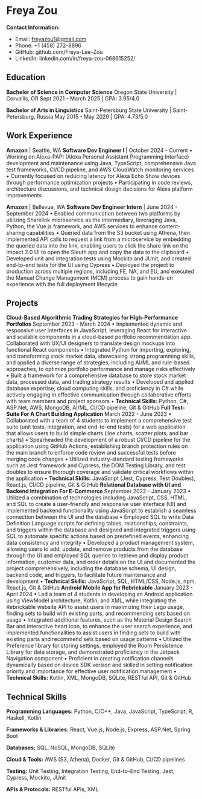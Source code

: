 # Freya Zou

**Contact Information:**
- Email: freyazou1@gmail.com
- Phone: +1 (458) 272-8896
- GitHub: github.com/Freya-Lee-Zou
- LinkedIn: linkedin.com/in/freya-zou-068615252/

## Education

**Bachelor of Science in Computer Science**
Oregon State University | Corvallis, OR
Sept 2021 - March 2025 | GPA: 3.95/4.0

**Bachelor of Arts in Linguistics**
Saint-Petersburg State University | Saint-Petersburg, Russia
May 2015 - May 2020 | GPA: 4.73/5.0

## Work Experience
**Amazon** | Seattle, WA
**Software Dev Engineer I** | October 2024 - Current
• Working on Alexa-PAPI (Alexa Personal Assistant Programming Interface) development and maintenance using Java, TypeScript, comprehensive Java test frameworks, CI/CD pipeline, and AWS CloudWatch monitoring services
• Currently focused on reducing latency for Alexa Echo Show devices through performance optimization projects
• Participating in code reviews, architecture discussions, and technical design decisions for Alexa platform improvements

**Amazon** | Bellevue, WA
**Software Dev Engineer Intern** | June 2024 - September 2024
• Enabled communication between two platforms by utilizing Sharelink microservice as the intermediary, leveraging Java, Python, the Vue.js framework, and AWS services to enhance content-sharing capabilities
• Queried data from the S3 bucket using Athena, then implemented API calls to request a link from a microservice by embedding the queried data into the link, enabling users to click the share link on the Impact 2.0 UI to open the Sleuth app and copy the data to the clipboard
• Developed unit and integration tests using Mockito and JUnit, and created end-to-end tests for the UI using Cypress
• Deployed the project to production across multiple regions, including FE, NA, and EU, and executed the Manual Change Management (MCM) process to gain hands-on experience with the full deployment lifecycle
## Projects

**Cloud-Based Algorithmic Trading Strategies for High-Performance Portfolios**
September 2023 - March 2024
• Implemented dynamic and responsive user interfaces in JavaScript, leveraging React for interactive and scalable components in a cloud-based portfolio recommendation app. Collaborated with UX/UI designers to translate design mockups into functional React components
• Integrated Python for importing, exploring, and transforming stock market data, showcasing strong programming skills, and applied a diverse range of strategies, including AI/ML and rule-based approaches, to optimize portfolio performance and manage risks effectively
• Built a framework for a comprehensive database to store stock market data, processed data, and trading strategy results
• Developed and applied database expertise, cloud computing skills, and proficiency in C# while actively engaging in effective communication through collaborative efforts with team members and project sponsors
• **Technical Skills:** Python, C#, ASP.Net, AWS, MongoDB, AI/ML, CI/CD pipeline, Git & GitHub
**Full Test-Suite For A Chart Building Application**
March 2022 - June 2023
• Collaborated with a team of 4 students to implement a comprehensive test suite (unit tests, integration, and end-to-end tests) for a web application that allows users to build simple charts (line charts, scatter plots, and bar charts)
• Spearheaded the development of a robust CI/CD pipeline for the application using GitHub Actions, establishing branch protection rules on the main branch to enforce code review and successful tests before merging code changes
• Utilized industry-standard testing frameworks such as Jest framework and Cypress, the DOM Testing Library, and test doubles to ensure thorough coverage and validate critical workflows within the application
• **Technical Skills:** JavaScript (Jest, Cypress, Test Doubles), React.js, CI/CD pipeline, Git & GitHub
**Relational Database with UI and Backend Integration For E-Commerce**
September 2022 - January 2023
• Utilized a combination of technologies including JavaScript, CSS, HTML, and SQL to create a user-friendly and responsive user interface (UI) and implemented backend functionality using JavaScript to establish a seamless connection between the UI and the database
• Employed SQL to write Data Definition Language scripts for defining tables, relationships, constraints, and triggers within the database and designed and integrated triggers using SQL to automate specific actions based on predefined events, enhancing data consistency and integrity
• Developed a product management system, allowing users to add, update, and remove products from the database through the UI and employed SQL queries to retrieve and display product information, customer data, and order details on the UI and documented the project comprehensively, including the database schema, UI design, backend code, and triggers, to facilitate future maintenance and development
• **Technical Skills:** JavaScript, SQL, HTML/CSS, Node.js, npm, React.js, Git & GitHub
**Android Mobile App for Rebrickable**
January 2023 - April 2024
• Led a team of 4 students in developing an Android application using ViewModel architecture, Kotlin, and XML, while integrating the Rebrickable website API to assist users in maximizing their Lego usage, finding sets to build with existing parts, and recommending sets based on usage
• Integrated additional features, such as the Material Design Search Bar and interactive heart icon, to enhance the user search experience, and implemented functionalities to assist users in finding sets to build with existing parts and recommend sets based on usage patterns
• Utilized the Preference library for storing settings, employed the Room Persistence Library for data storage, and demonstrated proficiency in the Jetpack Navigation component
• Proficient in creating notification channels dynamically based on device SDK version and skilled in setting notification priority and importance for effective user notification management
• **Technical Skills:** Kotlin, XML, MongoDB, SQLite, RESTful API, Git & GitHub
## Technical Skills

**Programming Languages:** Python, C/C++, Java, JavaScript, TypeScript, R, Haskell, Kotlin

**Frameworks & Libraries:** React, Vue.js, Node.js, Express, ASP.Net, Spring Boot

**Databases:** SQL, NoSQL, MongoDB, SQLite

**Cloud & Tools:** AWS (S3, Athena), Docker, Git & GitHub, CI/CD pipelines

**Testing:** Unit Testing, Integration Testing, End-to-End Testing, Jest, Cypress, Mockito, JUnit

**APIs & Protocols:** RESTful APIs, XML